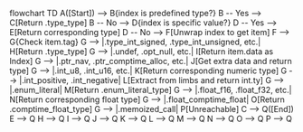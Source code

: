 flowchart TD
    A([Start]) --> B{index is predefined type?}
    B -- Yes --> C[Return .type_type]
    B -- No --> D{index is specific value?}
    D -- Yes --> E[Return corresponding type]
    D -- No --> F[Unwrap index to get item]
    F --> G{Check item.tag}
    G --> |.type_int_signed, .type_int_unsigned, etc.| H[Return .type_type]
    G --> |.undef, .opt_null, etc.| I[Return item.data as Index]
    G --> |.ptr_nav, .ptr_comptime_alloc, etc.| J[Get extra data and return type]
    G --> |.int_u8, .int_u16, etc.| K[Return corresponding numeric type]
    G --> |.int_positive, .int_negative| L[Extract from limbs and return int.ty]
    G --> |.enum_literal| M[Return .enum_literal_type]
    G --> |.float_f16, .float_f32, etc.| N[Return corresponding float type]
    G --> |.float_comptime_float| O[Return .comptime_float_type]
    G --> |.memoized_call| P[Unreachable]
    C --> Q([End])
    E --> Q
    H --> Q
    I --> Q
    J --> Q
    K --> Q
    L --> Q
    M --> Q
    N --> Q
    O --> Q
    P --> Q
